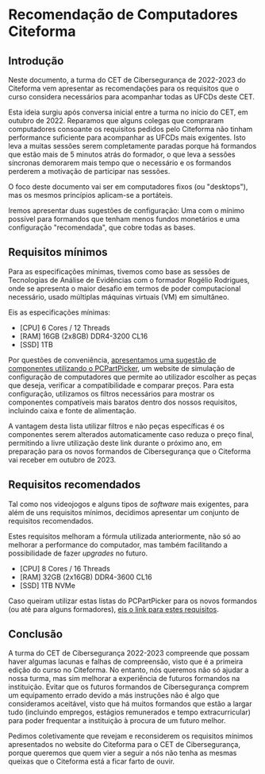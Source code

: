 # Recomendação de Computadores Citeforma

## Introdução
Neste documento, a turma do CET de Cibersegurança de 2022-2023 do Citeforma vem apresentar as recomendações para os requisitos que o curso considera necessários para acompanhar todas as UFCDs deste CET. 

Esta ideia surgiu após conversa inicial entre a turma no início do CET, em outubro de 2022. Reparamos que alguns colegas que compraram computadores consoante os requisitos pedidos pelo Citeforma não tinham performance suficiente para acompanhar as UFCDs mais exigentes. Isto leva a muitas sessões serem completamente paradas porque há formandos que estão mais de 5 minutos atrás do formador, o que leva a sessões síncronas demorarem mais tempo que o necessário e os formandos perderem a motivação de participar nas sessões.

O foco deste documento vai ser em computadores fixos (ou "desktops"), mas os mesmos princípios aplicam-se a portáteis.

Iremos apresentar duas sugestões de configuração: Uma com o mínimo possível para formandos que tenham menos fundos monetários e uma configuração "recomendada", que cobre todas as bases.

## Requisitos mínimos
Para as especificações mínimas, tivemos como base as sessões de Tecnologias de Análise de Evidências com o formador Rogélio Rodrigues, onde se apresenta o maior desafio em termos de poder computacional necessário, usado múltiplas máquinas virtuais (VM) em simultâneo.

Eis as especificações mínimas:

- [CPU] 6 Cores / 12 Threads
- [RAM] 16GB (2x8GB) DDR4-3200 CL16
- [SSD] 1TB

Por questões de conveniência, [apresentamos uma sugestão de componentes utilizando o PCPartPicker](https://pt.pcpartpicker.com/list/kfHFDq), um website de simulação de configuração de computadores que permite ao utilizador escolher as peças que deseja, verificar a compatibilidade e comparar preços. Para esta configuração, utilizamos os filtros necessários para mostrar os componentes compatíveis mais baratos dentro dos nossos requisitos, incluindo caixa e fonte de alimentação. 

A vantagem desta lista utilizar filtros e não peças específicas é os componentes serem alterados automaticamente caso reduza o preço final, permitindo a livre utilização deste link durante o próximo ano, em preparação para os novos formandos de Cibersegurança que o Citeforma vai receber em outubro de 2023.

## Requisitos recomendados
Tal como nos videojogos e alguns tipos de _software_ mais exigentes, para além de uns requisitos mínimos, decidimos apresentar um conjunto de requisitos recomendados.

Estes requisitos melhoram a fórmula utilizada anteriormente, não só ao melhorar a performance do computador, mas também facilitando a possibilidade de fazer _upgrades_ no futuro.

- [CPU] 8 Cores / 16 Threads
- [RAM] 32GB (2x16GB) DDR4-3600 CL16
- [SSD] 1TB NVMe

Caso queiram utilizar estas listas do PCPartPicker para os novos formandos (ou até para alguns formadores), [eis o link para estes requisitos](https://pt.pcpartpicker.com/list/hXPkQ6).

## Conclusão
A turma do CET de Cibersegurança 2022-2023 compreende que possam haver algumas lacunas e falhas de compreensão, visto que é a primeira edição do curso no Citeforma. No entanto, nós queremos não só ajudar a nossa turma, mas sim melhorar a experiência de futuros formandos na instituição. Evitar que os futuros formandos de Cibersegurança comprem um equipamento errado devido a más instruções não é algo que consideramos aceitável, visto que há muitos formandos que estão a largar tudo (incluindo empregos, estágios remunerados e tempo extracurricular) para poder frequentar a instituição à procura de um futuro melhor.

Pedimos coletivamente que revejam e reconsiderem os requisitos mínimos apresentados no website do Citeforma para o CET de Cibersegurança, porque queremos que quem vier a seguir a nós não tenha as mesmas queixas que o Citeforma está a ficar farto de ouvir.
